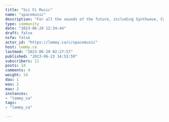 ```yaml
---
title: "Sci Fi Music" 
name: "spacemusic"
description: "For all the sounds of the future, including Synthwave, Cyberpunk, Sci Fi Metal, Space Ambient, Sci fi Soundtracks, or really anything with a sci fi theme. You can post from any source that isn't a bootleg (please respect copyright -- most artists working in this space need the income). Preferably, however, bandcamp or a similar source where advertising is kept to a minimum and you have the option to directly support the artist. YouTube versions should be avoided unless it is the artists' own channels, or are directly endorsed by the artist or their label. If posting Spotify, Apple Music, or similar source that requires a subscription, please try to find a subscription free alternative preferably, unless there is no option. Self-promotion is allowed, but please be transparent about it. See also: [!printsf@lemmy.ca](/c/printsf@lemmy.ca) and [!spaceporn@lemmy.fmhy.ml](/c/spaceporn@lemmy.fmhy.ml) "
type: community
date: "2023-06-29 12:34:44"
draft: false
nsfw: false
actor_id: "https://lemmy.ca/c/spacemusic"
host: lemmy.ca
lastmod: "2023-06-29 02:27:57"
published: "2023-06-23 14:53:59"
subscribers: 11
posts: 14
comments: 4
weight: 14
dau: 1
wau: 2
mau: 2
instances:
- "lemmy_ca"
tags: 
- "lemmy_ca"

---
```

